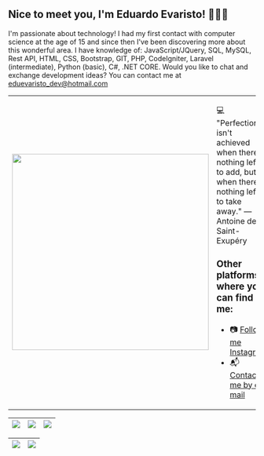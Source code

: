 ## Nice to meet you, I'm Eduardo Evaristo! 👨🏻‍💻


  
I'm passionate about technology! I had my first contact with computer science at the age of 15 and since then I've been discovering more about this wonderful area. I have knowledge of: JavaScript/JQuery, SQL, MySQL, Rest API, HTML, CSS, Bootstrap, GIT, PHP, CodeIgniter, Laravel (intermediate), Python (basic), C#, .NET CORE. Would you like to chat and exchange development ideas? You can contact me at eduevaristo_dev@hotmail.com


<table border="0" cellspacing="0" cellpadding="0">
  <tr>
    <td style="border: 0";>
      <img width="400" src="https://i.imgur.com/W7kxut7.jpeg" />
    </td>
    <td style="border: 0";>
      <p>
        💻 "Perfection isn't achieved when there's nothing left to add, but when there's nothing left to take away." — Antoine de Saint-Exupéry
      </p>
      <h3>Other platforms where you can find me:</h3>
      <ul>
        <li>
          📷 <a href="https://www.instagram.com/edueevaristo/">Follow me Instagram</a>
        </li>
        <li>
          📬 <a href=mailto:eduevaristo_dev@hotmail.com>Contact me by e-mail</a>
        </li>
      </ul>
    </td>
  </tr>
</table>

| ![](http://github-profile-summary-cards.vercel.app/api/cards/stats?username=edueevaristo&theme=nord_dark) | ![](http://github-profile-summary-cards.vercel.app/api/cards/repos-per-language?username=edueevaristo&hide=Html&theme=nord_dark) | ![](http://github-profile-summary-cards.vercel.app/api/cards/most-commit-language?username=edueevaristo&theme=nord_dark) |
| :-: | :-: | :-: |

| ![](http://github-profile-summary-cards.vercel.app/api/cards/profile-details?username=edueevaristo&theme=nord_dark) | ![](https://github-readme-streak-stats.herokuapp.com/?user=edueevaristo&hide_border=true&date_format=M%20j%5B%2C%20Y%5D&background=2D3742&stroke=2D3742&ring=6bbbca&fire=6bbbca&currStreakNum=fff&sideNums=6bbbca&currStreakLabel=6bbbca&sideLabels=fff&dates=fff) |
| :-: | :-: |
